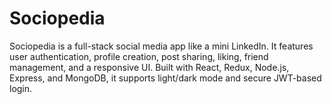# Sociopedia
Sociopedia is a full-stack social media app like a mini LinkedIn. It features user authentication, profile creation, post sharing, liking, friend management, and a responsive UI. Built with React, Redux, Node.js, Express, and MongoDB, it supports light/dark mode and secure JWT-based login.
